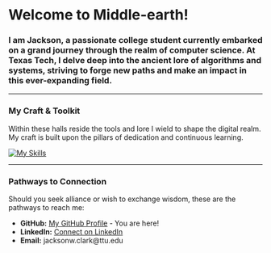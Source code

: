 <h1 align="left">Welcome to Middle-earth!</h1>
<h3 align="left">I am Jackson, a passionate college student currently embarked on a grand journey through the realm of computer science. At Texas Tech, I delve deep into the ancient lore of algorithms and systems, striving to forge new paths and make an impact in this ever-expanding field.</h3>

---

<h3 align="left">My Craft & Toolkit</h3>
<p align="left">Within these halls reside the tools and lore I wield to shape the digital realm. My craft is built upon the pillars of dedication and continuous learning.</p>

[![My Skills](https://skillicons.dev/icons?i=vim,js,java,c,cpp,py,lua,git,github,css,html,swift)](https://skillicons.dev)

---

<h3 align="left">Pathways to Connection</h3>
<p align="left">Should you seek alliance or wish to exchange wisdom, these are the pathways to reach me:</p>

<ul>
  <li><b>GitHub:</b> <a href="https://github.com/jaxwc">My GitHub Profile</a> - You are here!</li>
  <li><b>LinkedIn:</b> <a href="https://www.linkedin.com/in/jackson-clark-73620a34b/">Connect on LinkedIn</a></li>
  <li><b>Email:</b> <a>jacksonw.clark@ttu.edu</a></li>
</ul>
